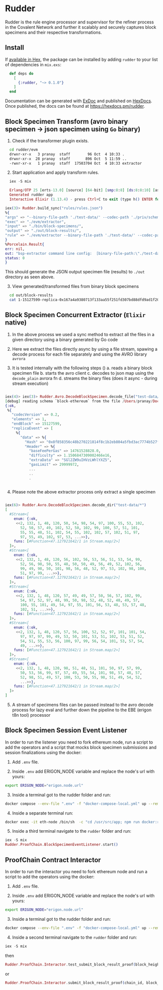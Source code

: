# Rudder

Rudder is the rule engine processor and supervisor for the refiner process in the Covalent Network and further it scalably and securely captures block specimens and their respective transformations.

## Install

If [available in Hex](https://hex.pm/docs/publish), the package can be installed
by adding `rudder` to your list of dependencies in `mix.exs`:

  ```elixir
    def deps do
      [
        {:rudder, "~> 0.1.0"}
      ]
    end
  ```

Documentation can be generated with [ExDoc](https://github.com/elixir-lang/ex_doc)
and published on [HexDocs](https://hexdocs.pm). Once published, the docs can
be found at <https://hexdocs.pm/rudder>.

## Block Specimen Transform (avro binary specimen -> json specimen using `Go` binary)

1. Check if the transformer plugin exists.

  ```bash
    cd rudder/evm
    drwxr-xr-x   3 pranay  staff        96 Oct  4 10:33 .
    drwxr-xr-x  28 pranay  staff       896 Oct  5 11:59 ..
    -rwxr-xr-x   1 pranay  staff  17503704 Oct  4 10:33 extractor
  ```

2. Start application and apply transform rules.

  ```elixir
    iex -S mix

    Erlang/OTP 25 [erts-13.0] [source] [64-bit] [smp:8:8] [ds:8:8:10] [async-threads:1] [jit:ns] [dtrace]
    Generated rudder app
    Interactive Elixir (1.13.4) - press Ctrl+C to exit (type h() ENTER for help)

 iex(3)> Rudder.build_sync("rules/rules.json")
%{
  "args" => "--binary-file-path './test-data/' --codec-path './priv/schemas/block-ethereum.avsc' --indent-json 0 --output-file-path './out/block-results/'",
  "exec" => "./evm/extractor",
  "input" => "./bin/block-specimens/",
  "output" => "./out/block-results/",
  "rule" => "./evm/extractor --binary-file-path './test-data/' --codec-path './priv/schemas/block-ethereum.avsc' --indent-json 0 --output-file-path './out/block-results/'"
}
%Porcelain.Result{
  err: nil,
  out: "bsp-extractor command line config:  [binary-file-path:\"./test-data/\" codec-path:\"./priv/schemas/block-ethereum.avsc\" indent-json:\"0\" output-file-path:\"./out/block-results/\"]\n\nfile:  out/block-results/1-15127599-replica-0x167a4a9380713f133aa55f251fd307bd88dfd9ad1f2087346e1b741ff47ba7f5-specimen.json bytes:  1563265\n\nfile:  out/block-results/1-15127600-replica-0x14a2d5978dcde0e6988871c1a246bea31e44f73467f7c242f9cd19c30cd5f8b1-specimen.json bytes:  2761078\n\nfile:  out/block-results/1-15127601-replica-0x4757d9272c0f4c5f961667d43265123d22d7459d63f2041866df2962758c6070-specimen.json bytes:  3693996\n\nfile:  out/block-results/1-15127602-replica-0xce9ed851812286e05cd34684c9ce3836ea62ebbfc3764c8d8a131f0fd054ca35-specimen.json bytes:  4492753\n\nfile:  out/block-results/1-15127603-replica-0x5fb7802a8b0f1853bd3e9e8a8646df603e6c57d8da7df62ed46bfec1a6a074c4-specimen.json bytes:  1684665\n",
  status: 0
}
  ```

This should generate the JSON output specimen file (results) to `./out` directory as seen above.

3. View generated/transformed files from binary block specimens

  ```bash
    cd out/block-results
    cat 1-15127599-replica-0x167a4a9380713f133aa55f251fd307bd88dfd9ad1f2087346e1b741ff47ba7f5-specimen.json
  ```

## Block Specimen Concurrent Extractor (`Elixir` native)

1. In the above process we used a sync method to extract all the files in a given directory using a binary generated by Go code

2. Here we extract the files directly async by using a file stream, spawing a decode process for each file separately and using the AVRO library `avrora`

3. It is tested internally with the following steps ()
  a. reads a binary block specimen file
  b. starts the avro client
  c. decodes to json map using the `decode_plain` avrora fn
  d. streams the binary files (does it async - during stream execution)

```elixir

iex(4)> iex(3)> Rudder.Avro.DecodeBlockSpecimen.decode_file("test-data/1-15127599-replica-0x167a4a9380713f133aa55f251fd307bd88dfd9ad1f2087346e1b741ff47ba7f5")
[debug] reading schema `block-ethereum` from the file /Users/pranay/Documents/covalent/elixir-projects/rudder/priv/schemas/block-ethereum.avsc
{:ok,
 %{
   "codecVersion" => 0.2,
   "elements" => 1,
   "endBlock" => 15127599,
   "replicaEvent" => [
     %{
       "data" => %{
         "Hash" => "0x8f858356c48b270221814f8c1b2eb804a5fbd3ac7774b527f2fe0605be03fb37",
         "Header" => %{
           "baseFeePerGas" => 14761528828.0,
           "difficulty" => 1.1506847309002466e16,
           "extraData" => "SGl2ZW9uIHVzLWhlYXZ5",
           "gasLimit" => 29999972,
           ...
           ..
           .
           
```

4. Please note the above extractor process only extract a single specimen


```elixir

iex(6)> Rudder.Avro.DecodeBlockSpecimen.decode_dir("test-data/*")
[
  #Stream<[
    enum: {:ok,
     <<2, 132, 1, 48, 120, 50, 54, 98, 54, 97, 100, 55, 53, 102,
       52, 50, 57, 49, 102, 52, 50, 102, 99, 100, 57, 51, 101,
       55, 55, 48, 51, 102, 54, 55, 102, 102, 57, 102, 51, 97,
       97, 55, 49, 102, 97, 53, ...>>},
    funs: [#Function<47.127921642/1 in Stream.map/2>]
  ]>,
  #Stream<[
    enum: {:ok,
     <<2, 132, 1, 48, 120, 56, 102, 56, 53, 56, 51, 53, 54, 99,
       52, 56, 98, 50, 55, 48, 50, 50, 49, 56, 49, 52, 102, 56,
       99, 49, 98, 50, 101, 98, 56, 48, 52, 97, 53, 102, 98, 100,
       51, 97, 99, ...>>},
    funs: [#Function<47.127921642/1 in Stream.map/2>]
  ]>,
  #Stream<[
    enum: {:ok,
     <<2, 132, 1, 48, 120, 57, 49, 49, 57, 50, 56, 57, 102, 99,
       54, 97, 52, 97, 48, 99, 50, 98, 52, 48, 52, 48, 49, 57,
       100, 55, 101, 49, 54, 97, 55, 101, 56, 53, 48, 53, 57, 48,
       102, 51, ...>>},
    funs: [#Function<47.127921642/1 in Stream.map/2>]
  ]>,
  #Stream<[
    enum: {:ok,
     <<2, 132, 1, 48, 120, 57, 56, 100, 52, 52, 97, 101, 101, 54,
       97, 97, 97, 99, 49, 53, 50, 101, 53, 51, 102, 53, 51, 52,
       54, 51, 55, 53, 56, 100, 97, 99, 56, 54, 101, 53, 57, 54,
       49, ...>>},
    funs: [#Function<47.127921642/1 in Stream.map/2>]
  ]>,
  #Stream<[
    enum: {:ok,
     <<2, 132, 1, 48, 120, 98, 51, 48, 51, 101, 50, 97, 57, 99,
       50, 53, 56, 99, 97, 57, 49, 55, 54, 101, 98, 57, 48, 57,
       52, 98, 51, 49, 57, 100, 53, 50, 55, 98, 51, 49, 54, 52,
       ...>>},
    funs: [#Function<47.127921642/1 in Stream.map/2>]
  ]>
]

```

5. A stream of specimens files can be passed instead to the avro decode process for lazy eval and further down the pipeline to the EBE (erigon t8n tool) processor

## Block Specimen Session Event Listener

In order to run the listener you need to fork ethereum node, run a script to add the operators and a script that mocks block specimen submissions and session finalizations using the docker:

1. Add `.env` file.

2. Inside `.env` add ERIGON_NODE variable and replace the node's url with yours:

```bash
export ERIGON_NODE="erigon.node.url"
```

3. Inside a terminal got to the rudder folder and run: 

```bash
docker compose --env-file ".env" -f "docker-compose-local.yml" up --remove-orphans
```

4. Inside a separate terminal run:

```bash
docker exec -it eth-node /bin/sh  -c "cd /usr/src/app; npm run docker:run";
```

5. Inside a third terminal navigate to the `rudder` folder and run:

```elixir
iex -S mix 
Rudder.ProofChain.BlockSpecimenEventListener.start()
```

## ProofChain Contract Interactor

In order to run the interactor you need to fork ethereum node and run a script to add the operators using the docker:

1. Add `.env` file.

2. Inside `.env` add ERIGON_NODE variable and replace the node's url with yours:

```bash
export ERIGON_NODE="erigon.node.url"
```

3. Inside a terminal got to the rudder folder and run: 

```bash
docker compose --env-file ".env" -f "docker-compose-local.yml" up --remove-orphans
```

4. Inside a second terminal navigate to the `rudder` folder and run:

```elixir
iex -S mix 
```

then

```elixir
Rudder.ProofChain.Interactor.test_submit_block_result_proof(block_height)
```

or

```elixir
Rudder.ProofChain.Interactor.submit_block_result_proof(chain_id, block_height, block_specimen_hash, block_result_hash, url) 
```
